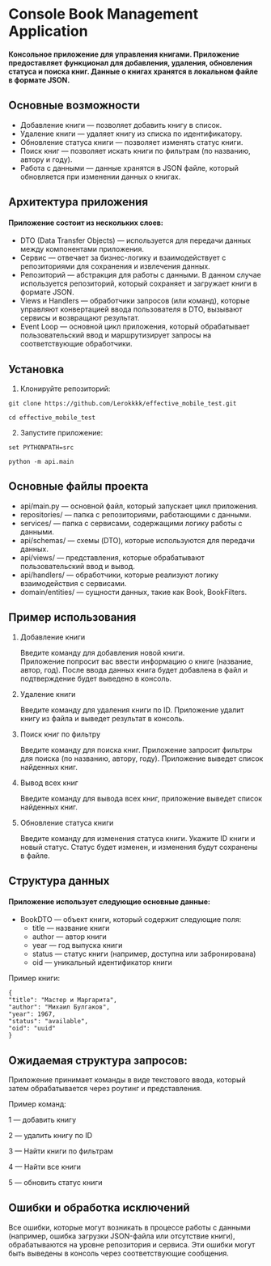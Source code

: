 # Console Book Management Application

#### Консольное приложение для управления книгами. Приложение предоставляет функционал для добавления, удаления, обновления статуса и поиска книг. Данные о книгах хранятся в локальном файле в формате JSON.

## Основные возможности

* Добавление книги — позволяет добавить книгу в список.
* Удаление книги — удаляет книгу из списка по идентификатору.
* Обновление статуса книги — позволяет изменять статус книги.
* Поиск книг — позволяет искать книги по фильтрам (по названию, автору и году).
* Работа с данными — данные хранятся в JSON файле, который обновляется при изменении данных о книгах.

## Архитектура приложения

#### Приложение состоит из нескольких слоев:

* DTO (Data Transfer Objects) — используется для передачи данных между компонентами приложения.
* Сервис — отвечает за бизнес-логику и взаимодействует с репозиториями для сохранения и извлечения данных.
* Репозиторий — абстракция для работы с данными. В данном случае используется репозиторий, который сохраняет и загружает
  книги в формате JSON.
* Views и Handlers — обработчики запросов (или команд), которые управляют конвертацией ввода пользователя в DTO,
  вызывают сервисы и возвращают результат.
* Event Loop — основной цикл приложения, который обрабатывает пользовательский ввод и маршрутизирует запросы на
  соответствующие обработчики.

## Установка

1. Клонируйте репозиторий:

```git clone https://github.com/Lerokkkk/effective_mobile_test.git```

```cd effective_mobile_test```

2. Запустите приложение:

```set PYTHONPATH=src```

```python -m api.main```

## Основные файлы проекта

* api/main.py — основной файл, который запускает цикл приложения.
* repositories/ — папка с репозиториями, работающими с данными.
* services/ — папка с сервисами, содержащими логику работы с данными.
* api/schemas/ — схемы (DTO), которые используются для передачи данных.
* api/views/ — представления, которые обрабатывают пользовательский ввод и вывод.
* api/handlers/ — обработчики, которые реализуют логику взаимодействия с сервисами.
* domain/entities/ — сущности данных, такие как Book, BookFilters.

## Пример использования

1. Добавление книги

   Введите команду для добавления новой книги.  
   Приложение попросит вас ввести информацию о книге (название, автор, год).
   После ввода данных книга будет добавлена в файл и подтверждение будет выведено в консоль.

2. Удаление книги

   Введите команду для удаления книги по ID.
   Приложение удалит книгу из файла и выведет результат в консоль.

3. Поиск книг по фильтру

   Введите команду для поиска книг.
   Приложение запросит фильтры для поиска (по названию, автору, году).
   Приложение выведет список найденных книг.

4. Вывод всех книг

   Введите команду для вывода всех книг, приложение выведет список найденных книг.

5. Обновление статуса книги

   Введите команду для изменения статуса книги.
   Укажите ID книги и новый статус.
   Статус будет изменен, и изменения будут сохранены в файле.

## Структура данных
#### Приложение использует следующие основные данные:

* BookDTO — объект книги, который содержит следующие поля:
  * title — название книги
  * author — автор книги
  * year — год выпуска книги
  * status — статус книги (например, доступна или забронирована)
  * oid — уникальный идентификатор книги

Пример книги:
```
{
"title": "Мастер и Маргарита",
"author": "Михаил Булгаков",
"year": 1967,
"status": "available",
"oid": "uuid"
}
```
## Ожидаемая структура запросов:
Приложение принимает команды в виде текстового ввода, который затем обрабатывается через роутинг и представления.

Пример команд:

1 — добавить книгу

2 — удалить книгу по ID

3 — Найти книги по фильтрам

4 — Найти все книги

5 — обновить статус книги


## Ошибки и обработка исключений
Все ошибки, которые могут возникать в процессе работы с данными (например, ошибка загрузки JSON-файла или отсутствие
книги), обрабатываются на уровне репозитория и сервиса. Эти ошибки могут быть выведены в консоль через соответствующие
сообщения.
